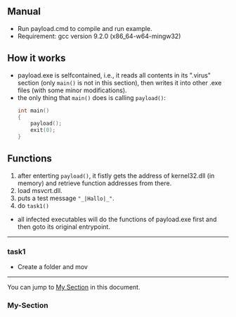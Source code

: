 ## Manual
- Run payload.cmd to compile and run example.
- Requirement: gcc version 9.2.0 (x86_64-w64-mingw32)

## How it works 
- payload.exe is selfcontained, i.e., it reads all contents in its ".virus" section (only `main()` is not in this section), then writes it into other .exe files (with some minor modifications).
- the only thing that `main()` does is calling `payload()`: 
  ```c
  int main()
  {
      payload();
      exit(0);
  }
  ```

## Functions
1. after enterting `payload()`, it fistly gets the address of kernel32.dll (in memory) and retrieve function addresses from there. 
2. load msvcrt.dll. 
3. puts a test message `"_|Hallo|_"`. 
4. do `task1()`

- all infected executables will do the functions of payload.exe first and then goto its original entrypoint.



**********************************************************
### task1
- Create a folder and mov

___
You can jump to [My Section](#my-section) in this document.
### My-Section 

